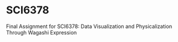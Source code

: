# SCI6378
Final Assignment for SCI6378:  Data Visualization and Physicalization Through Wagashi Expression
